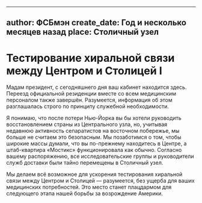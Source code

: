 
---
author: ФСБмэн
create_date: Год и несколько месяцев назад
place: Столичный узел
---

# Тестирование хиральной связи между Центром и Столицей I


Мадам президент, с сегодняшнего дня ваш кабинет находится здесь. Переезд официальной резиденции вместе со всем медицинским персоналом также завершён. Разумеется, информация об этом разглашалась строго по принципу служебной необходимости.


Я понимаю, что после потери Нью-Йорка вы бы хотели руководить восстановлением страны из Центрального узла, но, учитывая недавнюю активность сепаратистов на восточном побережье, мы больше не считаем это безопасным. Мы позаботимся о том, чтобы широкие массы думали, что вы по-прежнему находитесь в Центре, а штаб-квартира «Мостикс» функционировала как обычно. Согласно вашему распоряжению, все исследовательские группы и руководители служб доставки были тайно перемещены в Столичный узел.


Мы делаем всё возможное для ускорения тестирования хиральной связи между Центром и Столицей — разумеется, без ущерба для ваших медицинских потребностей. Это место станет плацдармом для следующего этапа нашей борьбы за возрождение Америки.




